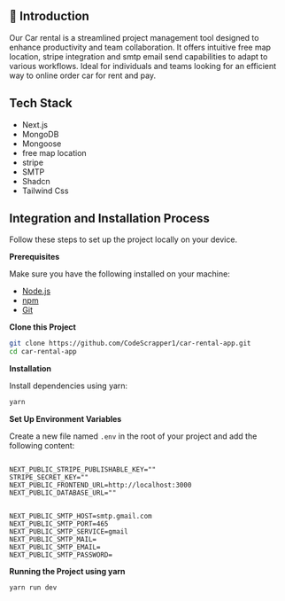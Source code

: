 ## <a name="introduction">🤖 Introduction</a>

Our Car rental is a streamlined project management tool designed to enhance productivity and team collaboration. It offers intuitive free map location, stripe integration and smtp email send capabilities to adapt to various workflows. Ideal for individuals and teams looking for an efficient way to online order car for rent and pay.

## <a name="tech-stack">Tech Stack</a>

- Next.js
- MongoDB
- Mongoose
- free map location
- stripe
- SMTP
- Shadcn
- Tailwind Css

## <a name="quick-start">Integration and Installation Process</a>

Follow these steps to set up the project locally on your device.

**Prerequisites**

Make sure you have the following installed on your machine:

- [Node.js](https://nodejs.org/en)
- [npm](https://www.npmjs.com/)
- [Git](https://git-scm.com/)

**Clone this Project**

```bash
git clone https://github.com/CodeScrapper1/car-rental-app.git
cd car-rental-app
```

**Installation**

Install dependencies using yarn:

```bash
yarn
```

**Set Up Environment Variables**

Create a new file named `.env` in the root of your project and add the following content:

```env

NEXT_PUBLIC_STRIPE_PUBLISHABLE_KEY=""
STRIPE_SECRET_KEY=""
NEXT_PUBLIC_FRONTEND_URL=http://localhost:3000
NEXT_PUBLIC_DATABASE_URL=""


NEXT_PUBLIC_SMTP_HOST=smtp.gmail.com
NEXT_PUBLIC_SMTP_PORT=465
NEXT_PUBLIC_SMTP_SERVICE=gmail
NEXT_PUBLIC_SMTP_MAIL=
NEXT_PUBLIC_SMTP_EMAIL=
NEXT_PUBLIC_SMTP_PASSWORD=
```

**Running the Project using yarn**

```bash
yarn run dev
```
